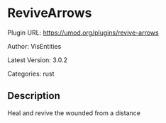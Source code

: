 # ReviveArrows

Plugin URL: https://umod.org/plugins/revive-arrows

Author: VisEntities

Latest Version: 3.0.2

Categories: rust

## Description

Heal and revive the wounded from a distance
